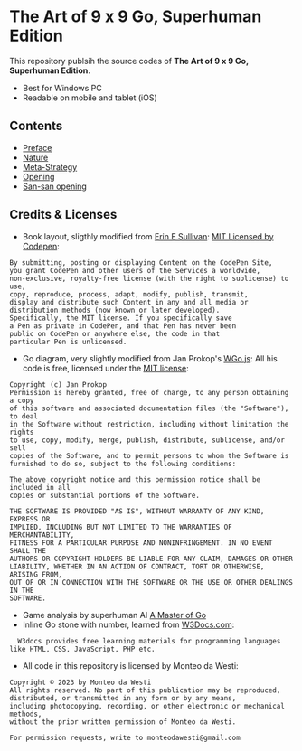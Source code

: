 # The Art of 9 x 9 Go, Superhuman Edition
This repository publsih the source codes of __The Art of 9 x 9 Go, Superhuman Edition__. 
- Best for Windows PC
- Readable on mobile and tablet (iOS)  

## Contents
- [Preface](https://9x9go.github.io/superhuman/preface.html)
- [Nature](https://9x9go.github.io/superhuman/nature.html)
- [Meta-Strategy](https://9x9go.github.io/superhuman/strategy.html)
- [Opening](https://9x9go.github.io/superhuman/black1.html)
- [San-san opening](https://9x9go.github.io/superhuman/101sansan.html)

## Credits & Licenses
- Book layout, sligthly modified from [Erin E Sullivan](https://codepen.io/erinesullivan/pen/gxdbzp): [MIT Licensed by Codepen](https://blog.codepen.io/documentation/terms-of-service/#your-license-to-us):
```
By submitting, posting or displaying Content on the CodePen Site,
you grant CodePen and other users of the Services a worldwide,
non-exclusive, royalty-free license (with the right to sublicense) to use,
copy, reproduce, process, adapt, modify, publish, transmit,
display and distribute such Content in any and all media or
distribution methods (now known or later developed).
Specifically, the MIT license. If you specifically save
a Pen as private in CodePen, and that Pen has never been
public on CodePen or anywhere else, the code in that
particular Pen is unlicensed.
```
  
- Go diagram, very slightly modified from Jan Prokop's [WGo.js](http://wgo.waltheri.net/): All his code is free, licensed under the [MIT license](https://en.wikipedia.org/wiki/MIT_License):
```
Copyright (c) Jan Prokop
Permission is hereby granted, free of charge, to any person obtaining a copy
of this software and associated documentation files (the "Software"), to deal
in the Software without restriction, including without limitation the rights
to use, copy, modify, merge, publish, distribute, sublicense, and/or sell
copies of the Software, and to permit persons to whom the Software is
furnished to do so, subject to the following conditions:

The above copyright notice and this permission notice shall be included in all
copies or substantial portions of the Software.

THE SOFTWARE IS PROVIDED "AS IS", WITHOUT WARRANTY OF ANY KIND, EXPRESS OR
IMPLIED, INCLUDING BUT NOT LIMITED TO THE WARRANTIES OF MERCHANTABILITY,
FITNESS FOR A PARTICULAR PURPOSE AND NONINFRINGEMENT. IN NO EVENT SHALL THE
AUTHORS OR COPYRIGHT HOLDERS BE LIABLE FOR ANY CLAIM, DAMAGES OR OTHER
LIABILITY, WHETHER IN AN ACTION OF CONTRACT, TORT OR OTHERWISE, ARISING FROM,
OUT OF OR IN CONNECTION WITH THE SOFTWARE OR THE USE OR OTHER DEALINGS IN THE
SOFTWARE.
```
- Game analysis by superhuman AI [A Master of Go](https://new3rs.github.io/a_master_of_go/index.html)
- Inline Go stone with number, learned from [W3Docs.com](https://www.w3docs.com/snippets/css/how-to-add-a-circle-around-a-number-in-css.html):
```
  W3docs provides free learning materials for programming languages like HTML, CSS, JavaScript, PHP etc.
```

- All code in this repository is licensed by Monteo da Westi:
```
Copyright © 2023 by Monteo da Westi
All rights reserved. No part of this publication may be reproduced,
distributed, or transmitted in any form or by any means,
including photocopying, recording, or other electronic or mechanical methods,
without the prior written permission of Monteo da Westi.

For permission requests, write to monteodawesti@gmail.com
```
  
